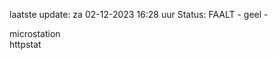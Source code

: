 laatste update: 
za 02-12-2023 16:28   uur 
Status: FAALT - geel - 
<div class="service Y">microstation</div><div class="service G">httpstat</div>